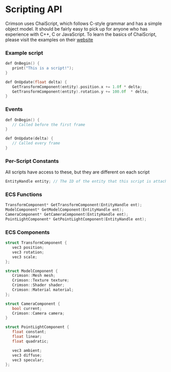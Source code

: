 # Scripting API

Crimson uses ChaiScript, which follows C-style grammar and has a simple object model. It should be fairly easy to pick up for anyone who has experience with C++, C or JavaScript. To learn the basics of ChaiScript, please visit the examples on their [website](http://chaiscript.com/examples.html)

### Example script
```cpp
def OnBegin() {
   print("This is a script!");
}

def OnUpdate(float delta) {
   GetTransformComponent(entity).position.x += 1.0f * delta;
   GetTransformComponent(entity).rotation.y += 100.0f  * delta;
}
```

### Events
```cpp
def OnBegin() {
   // Called before the first frame
}

def OnUpdate(delta) {
   // Called every frame
}
```

### Per-Script Constants
All scripts have access to these, but they are different on each script
```cpp
EntityHandle entity; // The ID of the entity that this script is attached to
```

### ECS Functions
```cpp
TransformComponent* GetTransformComponent(EntityHandle ent);
ModelComponent* GetModelComponent(EntityHandle ent);
CameraComponent* GetCameraComponent(EntityHandle ent);
PointLightComponent* GetPointLightComponent(EntityHandle ent);
```

### ECS Components
```cpp
struct TransformComponent {
   vec3 position;
   vec3 rotation;
   vec3 scale;
};

struct ModelComponent {
   Crimson::Mesh mesh;
   Crimson::Texture texture;
   Crimson::Shader shader;
   Crimson::Material material;
};

struct CameraComponent {
   bool current;
   Crimson::Camera camera;
}

struct PointLightComponent {
   float constant;
   float linear;
   float quadratic;

   vec3 ambient;
   vec3 diffuse;
   vec3 specular;
};
```
